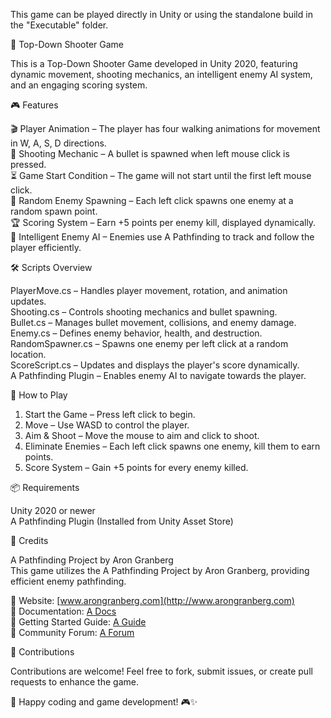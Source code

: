 This game can be played directly in Unity or using the standalone build in the "Executable" folder.

🔫 Top-Down Shooter Game  

This is a Top-Down Shooter Game developed in Unity 2020, featuring dynamic movement, shooting mechanics, an intelligent enemy AI system, and an engaging scoring system.  

🎮 Features  

🎬 Player Animation – The player has four walking animations for movement in W, A, S, D directions.  
🔫 Shooting Mechanic – A bullet is spawned when left mouse click is pressed.  
⏳ Game Start Condition – The game will not start until the first left mouse click.  
👾 Random Enemy Spawning – Each left click spawns one enemy at a random spawn point.  
🏆 Scoring System – Earn +5 points per enemy kill, displayed dynamically.  
🧠 Intelligent Enemy AI – Enemies use A Pathfinding to track and follow the player efficiently.  

🛠️ Scripts Overview  

PlayerMove.cs – Handles player movement, rotation, and animation updates.  
Shooting.cs – Controls shooting mechanics and bullet spawning.  
Bullet.cs – Manages bullet movement, collisions, and enemy damage.  
Enemy.cs – Defines enemy behavior, health, and destruction.  
RandomSpawner.cs – Spawns one enemy per left click at a random location.  
ScoreScript.cs – Updates and displays the player's score dynamically.  
A Pathfinding Plugin – Enables enemy AI to navigate towards the player.  

🎯 How to Play  

1. Start the Game – Press left click to begin.  
2. Move – Use WASD to control the player.  
3. Aim & Shoot – Move the mouse to aim and click to shoot.  
4. Eliminate Enemies – Each left click spawns one enemy, kill them to earn points.  
5. Score System – Gain +5 points for every enemy killed.  

📦 Requirements  

Unity 2020 or newer  
A Pathfinding Plugin (Installed from Unity Asset Store)  

🤝 Credits  

A Pathfinding Project by Aron Granberg  
This game utilizes the A Pathfinding Project by Aron Granberg, providing efficient enemy pathfinding.  

🔗 Website: [www.arongranberg.com](http://www.arongranberg.com)  
📖 Documentation: [A Docs](http://www.arongranberg.com/astar/docs/)  
🚀 Getting Started Guide: [A Guide](http://www.arongranberg.com/astar/docs/getstarted.php)  
💬 Community Forum: [A Forum](http://forum.arongranberg.com)  

🤝 Contributions  

Contributions are welcome! Feel free to fork, submit issues, or create pull requests to enhance the game.  

🚀 Happy coding and game development! 🎮✨  
